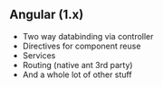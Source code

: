 ## Angular (1.x)

* Two way databinding via controller
* Directives for component reuse
* Services
* Routing (native ant 3rd party)
* And a whole lot of other stuff
